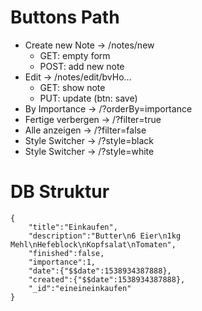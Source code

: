 # Buttons Path
  * Create new Note -> /notes/new
    * GET: empty form
    * POST: add new note
  * Edit -> /notes/edit/bvHo...
    * GET: show note
    * PUT: update (btn: save)
  * By Importance     -> /?orderBy=importance
  * Fertige verbergen -> /?filter=true
  * Alle anzeigen     -> /?filter=false
  * Style Switcher    -> /?style=black
  * Style Switcher    -> /?style=white







# DB Struktur
```
{
    "title":"Einkaufen",
    "description":"Butter\n6 Eier\n1kg Mehl\nHefeblock\nKopfsalat\nTomaten",
    "finished":false,
    "importance":1,
    "date":{"$$date":1538934387888},
    "created":{"$$date":1538934387888},
    "_id":"eineineinkaufen"
}
```

